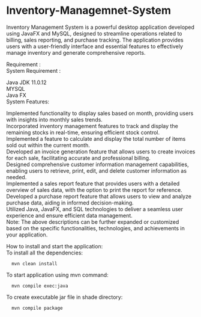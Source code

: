 # Inventory-Managemnet-System
Inventory Management System is a powerful desktop application developed using JavaFX and MySQL, designed to streamline operations related to billing, sales reporting, and purchase tracking. The application provides users with a user-friendly interface and essential features to effectively manage inventory and generate comprehensive reports.

Requirement : <br>
System Requirement : <br>

Java JDK 11.0.12<br>
MYSQL<br>
Java FX<br>
System Features:<br>

Implemented functionality to display sales based on month, providing users with insights into monthly sales trends.<br>
Incorporated inventory management features to track and display the remaining stocks in real-time, ensuring efficient stock control.<br>
Implemented a feature to calculate and display the total number of items sold out within the current month.<br>
Developed an invoice generation feature that allows users to create invoices for each sale, facilitating accurate and professional billing.
<br>Designed comprehensive customer information management capabilities, enabling users to retrieve, print, edit, and delete customer information as needed. <br>
Implemented a sales report feature that provides users with a detailed overview of sales data, with the option to print the report for reference.<br>
Developed a purchase report feature that allows users to view and analyze purchase data, aiding in informed decision-making.<br>
Utilized Java, JavaFX, and SQL technologies to deliver a seamless user experience and ensure efficient data management.<br>
Note: The above descriptions can be further expanded or customized based on the specific functionalities, technologies, and achievements in your application.<br>

How to install and start the application:<br>
To install all the dependencies:<br>

      mvn clean install
To start application using mvn command:<br>

      mvn compile exec:java
To create executable jar file in shade directory:<br>

      mvn compile package
